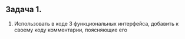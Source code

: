## Задача 1.

1. Использовать в коде 3 функциональных интерфейса, добавить к своему коду комментарии,
поясняющие его
